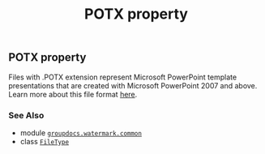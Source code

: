 ﻿---
title: POTX property
second_title: GroupDocs.Watermark for Python via .NET API References
description: 
type: docs
url: /python-net/groupdocs.watermark.common/filetype/potx/
is_root: false
weight: 320
---

## POTX property


Files with .POTX extension represent Microsoft PowerPoint template presentations that are created with
Microsoft PowerPoint 2007 and above. Learn more about this file format
[here](https://wiki.fileformat.com/presentation/potx/).

### See Also
* module [`groupdocs.watermark.common`](../../)
* class [`FileType`](/watermark/python-net/groupdocs.watermark.common/filetype)
